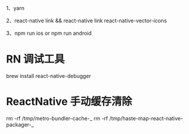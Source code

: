 1、yarn

2、react-native link && react-native link react-native-vector-icons

3、npm run ios or npm run android

# RN 调试工具
brew install react-native-debugger

# ReactNative 手动缓存清除
rm -rf /tmp/metro-bundler-cache-_
rm -rf /tmp/haste-map-react-native-packager-_
